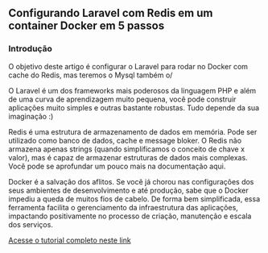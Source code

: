 ## Configurando Laravel com Redis em um container Docker em 5 passos
### Introdução

O objetivo deste artigo é configurar o Laravel para rodar no Docker com cache do Redis, mas teremos o Mysql também o/

O Laravel é um dos frameworks mais poderosos da linguagem PHP e além de uma curva de aprendizagem muito pequena, você pode construir aplicações muito simples e outras bastante robustas. Tudo depende da sua imaginação :)

Redis é uma estrutura de armazenamento de dados em memória. Pode ser utilizado como banco de dados, cache e message bloker. O Redis não armazena apenas strings (quando simplificamos o conceito de chave x valor), mas é capaz de armazenar estruturas de dados mais complexas. Você pode se aprofundar um pouco mais na documentação aqui.

Docker é a salvação dos aflitos. Se você já chorou nas configurações dos seus ambientes de desenvolvimento e até produção, sabe que o Docker impediu a queda de muitos fios de cabelo. De forma bem simplificada, essa ferramenta facilita o gerenciamento da infraestrutura das aplicações, impactando positivamente no processo de criação, manutenção e escala dos serviços.

[Acesse o tutorial completo neste link](https://tiagosabadini.medium.com/configurando-laravel-com-redis-em-um-container-docker-em-5-passos-57ebed23d0fa)

